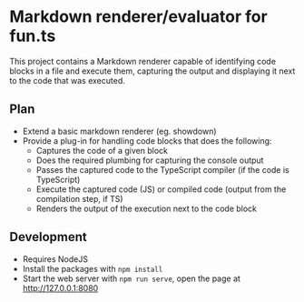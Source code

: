 # Markdown renderer/evaluator for fun.ts

This project contains a Markdown renderer capable of identifying code blocks in a file and execute them, capturing the output and displaying it next to the code that was executed.

## Plan

* Extend a basic markdown renderer (eg. showdown)
* Provide a plug-in for handling code blocks that does the following:
  * Captures the code of a given block
  * Does the required plumbing for capturing the console output
  * Passes the captured code to the TypeScript compiler (if the code is TypeScript)
  * Execute the captured code (JS) or compiled code (output from the compilation step, if TS)
  * Renders the output of the execution next to the code block

## Development

* Requires NodeJS
* Install the packages with `npm install`
* Start the web server with `npm run serve`, open the page at http://127.0.0.1:8080
